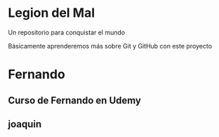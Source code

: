 # Legion del Mal

Un repositorio para conquistar el mundo

Básicamente aprenderemos más sobre Git y GitHub con este proyecto

# Fernando

## Curso de Fernando en Udemy

## joaquin
